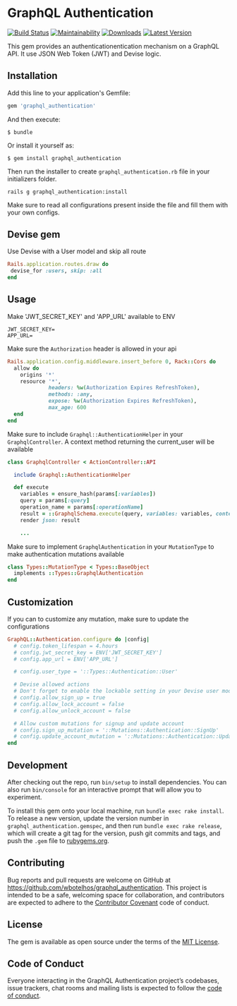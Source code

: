 # GraphQL Authentication

[![Build Status](https://travis-ci.org/wbotelhos/graphql_authentication.svg?branch=master)](https://travis-ci.org/wbotelhos/graphql_authentication) [![Maintainability](https://api.codeclimate.com/v1/badges/7e2515bb59f0b205a603/maintainability)](https://codeclimate.com/github/wbotelhos/graphql_authentication/maintainability)
[![Downloads](https://img.shields.io/gem/dt/graphql_authentication.svg)](https://rubygems.org/gems/graphql_authentication)
[![Latest Version](https://img.shields.io/gem/v/graphql_authentication.svg)](https://rubygems.org/gems/graphql_authentication)

This gem provides an authenticationentication mechanism on a GraphQL API. It use JSON Web Token (JWT) and Devise logic.

## Installation

Add this line to your application's Gemfile:

```ruby
gem 'graphql_authentication'
```

And then execute:

    $ bundle

Or install it yourself as:

    $ gem install graphql_authentication

Then run the installer to create `graphql_authentication.rb` file in your initializers folder.

```
rails g graphql_authentication:install
```

Make sure to read all configurations present inside the file and fill them with your own configs.

## Devise gem

 Use Devise with a User model and skip all route

 ```ruby
Rails.application.routes.draw do
  devise_for :users, skip: :all
end
```

## Usage

Make 'JWT_SECRET_KEY' and 'APP_URL' available to ENV

```
JWT_SECRET_KEY=
APP_URL=
```

Make sure the `Authorization` header is allowed in your api

```ruby
Rails.application.config.middleware.insert_before 0, Rack::Cors do
  allow do
    origins '*'
    resource '*',
             headers: %w(Authorization Expires RefreshToken),
             methods: :any,
             expose: %w(Authorization Expires RefreshToken),
             max_age: 600
  end
end
```

Make sure to include `Graphql::AuthenticationHelper` in your `GraphqlController`. A context method returning the current_user will be available

```ruby
class GraphqlController < ActionController::API

  include Graphql::AuthenticationHelper

  def execute
    variables = ensure_hash(params[:variables])
    query = params[:query]
    operation_name = params[:operationName]
    result = ::GraphqlSchema.execute(query, variables: variables, context: context, operation_name: operation_name)
    render json: result

    ...
```

Make sure to implement `GraphqlAuthentication` in your `MutationType` to make authentication mutations available

```ruby
class Types::MutationType < Types::BaseObject
  implements ::Types::GraphqlAuthentication
end
```

## Customization

If you can to customize any mutation, make sure to update the configurations

```ruby
GraphQL::Authentication.configure do |config|
  # config.token_lifespan = 4.hours
  # config.jwt_secret_key = ENV['JWT_SECRET_KEY']
  # config.app_url = ENV['APP_URL']

  # config.user_type = '::Types::Authentication::User'

  # Devise allowed actions
  # Don't forget to enable the lockable setting in your Devise user model if you plan on using the lock_account feature
  # config.allow_sign_up = true
  # config.allow_lock_account = false
  # config.allow_unlock_account = false

  # Allow custom mutations for signup and update account
  # config.sign_up_mutation = '::Mutations::Authentication::SignUp'
  # config.update_account_mutation = '::Mutations::Authentication::UpdateAccount'
end
```

## Development

After checking out the repo, run `bin/setup` to install dependencies. You can also run `bin/console` for an interactive prompt that will allow you to experiment.

To install this gem onto your local machine, run `bundle exec rake install`. To release a new version, update the version number in `graphql_authentication.gemspec`, and then run `bundle exec rake release`, which will create a git tag for the version, push git commits and tags, and push the `.gem` file to [rubygems.org](https://rubygems.org).

## Contributing

Bug reports and pull requests are welcome on GitHub at https://github.com/wbotelhos/graphql_authentication. This project is intended to be a safe, welcoming space for collaboration, and contributors are expected to adhere to the [Contributor Covenant](http://contributor-covenant.org) code of conduct.

## License

The gem is available as open source under the terms of the [MIT License](http://opensource.org/licenses/MIT).

## Code of Conduct

Everyone interacting in the GraphQL Authentication project’s codebases, issue trackers, chat rooms and mailing lists is expected to follow the [code of conduct](https://github.com/wbotelhos/graphql_authentication/blob/master/CODE_OF_CONDUCT.md).
